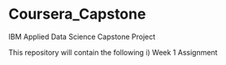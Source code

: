 # Coursera_Capstone
IBM Applied Data Science Capstone Project

This repository will contain the following
i) Week 1 Assignment
